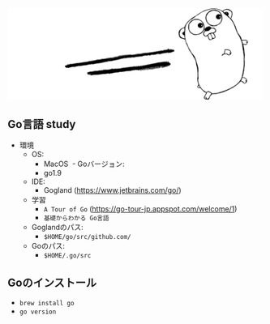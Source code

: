 ![Alt Text](https://github.com/yhidetoshi/Pictures/raw/master/Go_study/Golang-top.png)

## Go言語 study



- 環境　
  - OS: 
    - MacOS
  - Goバージョン:  
    - go1.9
  - IDE: 
    - Gogland (https://www.jetbrains.com/go/)
  - 学習
    - `A Tour of Go` (https://go-tour-jp.appspot.com/welcome/1)
    - `基礎からわかる Go言語`
  - Goglandのパス:
    - `$HOME/go/src/github.com/`
  - Goのパス:
    - `$HOME/.go/src`
    
## Goのインストール
- `brew install go`
- `go version`
